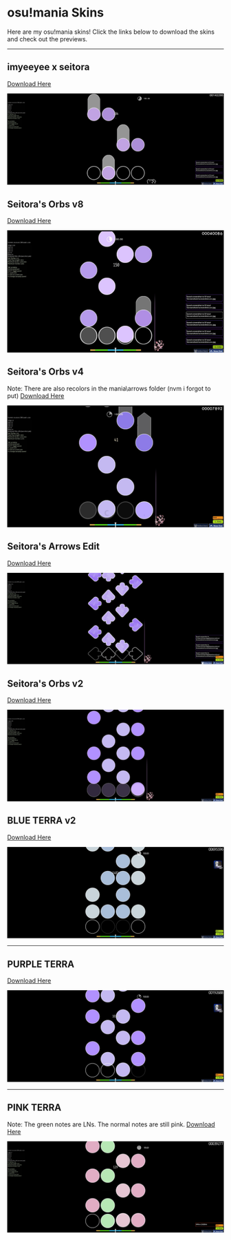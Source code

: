 # osu!mania Skins

Here are my osu!mania skins! Click the links below to download the skins and check out the previews.

---

## imyeeyee x seitora
[Download Here](https://mega.nz/file/5TdEESzB#SCvx4F1Ki--OSlWQtSKy8NcmQupF_5fbcFSsKkyrfAU)

![Skin Name 1 Screenshot](https://github.com/Seitora/skins/blob/main/screenshot1207.jpg?raw=true)


## Seitora's Orbs v8
[Download Here](https://mega.nz/file/lbEHAbja#XduThEFnhPuid09eFFArrYd5cNfLApGFbwzOp-LP-LY)

![Skin Name 1 Screenshot](https://github.com/Seitora/skins/blob/main/screenshot1157.jpg?raw=true)

## Seitora's Orbs v4
Note: There are also recolors in the mania\arrows folder (nvm i forgot to put)
[Download Here](https://mega.nz/file/gKkQxKaC#DNgP-KTbjLCCBiZ9SskJHYNydswOj5im6CKk69ZF0OM)  

![Skin Name 1 Screenshot](https://github.com/Seitora/skins/blob/main/screenshot1058.jpg?raw=true)


## Seitora's Arrows Edit
[Download Here](https://mega.nz/file/5P1wVLJD#Q6z1P2vQ-It7KmRdrqwJ9l_6426IjxzwD8odU83b_gY)  

![Skin Name 1 Screenshot](https://github.com/Seitora/skins/blob/main/screenshot1011.jpg?raw=true)

## Seitora's Orbs v2
[Download Here](https://mega.nz/file/UX1HiBLZ#iYmZCEDMjJtByromy6gPuB95XyviOzPlHL3Yc0ziHFc)  

![Skin Name 1 Screenshot](https://github.com/Seitora/skins/blob/main/screenshot1016.jpg?raw=true)


## BLUE TERRA v2
[Download Here](https://mega.nz/file/sO03hYiD#HG1bWrsBKwCuWIHaqLXubFxQB3bnUBAqrvsT44Y4ruk)  

![Skin Name 1 Screenshot](https://github.com/Seitora/skins/blob/main/screenshot927.jpg?raw=true)

---

## PURPLE TERRA
[Download Here](https://mega.nz/file/QXMg3RhK#2R07hwvH7n_ajRGrAWK7vgvsY1-3HlkLzLk17OYS0Jw)  

![Skin Name 2 Screenshot](https://github.com/Seitora/skins/blob/main/screenshot929.jpg?raw=true)

---

## PINK  TERRA
Note: The green notes are LNs. The normal notes are still pink.
[Download Here](https://mega.nz/file/8T9HEYaI#o07SBqjl1I6_L8xodqoyQGH_ZQlzRHyZTmwQzY4i6CY)  

![Skin Name 3 Screenshot](https://github.com/Seitora/skins/blob/main/screenshot933.jpg?raw=true)

